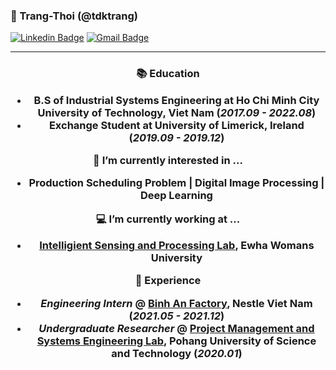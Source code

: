 ### 👾 Trang-Thoi (@tdktrang)

[![Linkedin Badge](https://img.shields.io/badge/-LinkedIn-blue?style=flat-square&logo=Linkedin&logoColor=white&link=https://www.linkedin.com/in/thoidokieutrang/)](https://www.linkedin.com/in/thoidokieutrang/)
[![Gmail Badge](https://img.shields.io/badge/Gmail-D14836?style=flat&logo=Gmail&logoColor=white)](mailto:thoidokieutrang@gmail.com)

<hr>

<h3 align="center"</h3>

**📚 Education**

- B.S of Industrial Systems Engineering at Ho Chi Minh City University of Technology, Viet Nam (*2017.09 - 2022.08*)
- Exchange Student at University of Limerick, Ireland (*2019.09 - 2019.12*)

**💬 I’m currently interested in ...**

- Production Scheduling Problem | Digital Image Processing | Deep Learning


**💻 I’m currently working at ...**

- [Intelligient Sensing and Processing Lab](https://sites.google.com/view/ewhaeeshpark/people?authuser=0), Ewha Womans University


**🚀 Experience**
- *Engineering Intern* @ [Binh An Factory](https://www.nestle.com.vn/vi), Nestle Viet Nam (*2021.05 - 2021.12*)
- *Undergraduate Researcher* @ [Project Management and Systems Engineering Lab](http://gempm0101.cafe24.com/default/), Pohang University of Science and Technology (*2020.01*)
